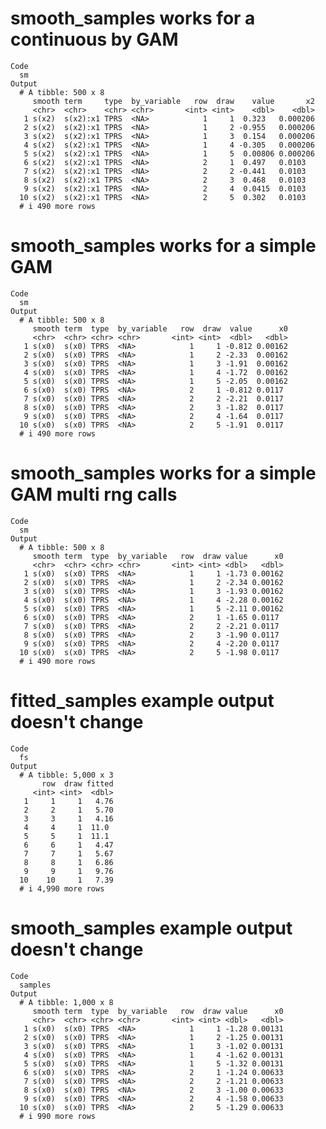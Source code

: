 # smooth_samples works for a continuous by GAM

    Code
      sm
    Output
      # A tibble: 500 x 8
         smooth term     type  by_variable   row  draw    value       x2
         <chr>  <chr>    <chr> <chr>       <int> <int>    <dbl>    <dbl>
       1 s(x2)  s(x2):x1 TPRS  <NA>            1     1  0.323   0.000206
       2 s(x2)  s(x2):x1 TPRS  <NA>            1     2 -0.955   0.000206
       3 s(x2)  s(x2):x1 TPRS  <NA>            1     3  0.154   0.000206
       4 s(x2)  s(x2):x1 TPRS  <NA>            1     4 -0.305   0.000206
       5 s(x2)  s(x2):x1 TPRS  <NA>            1     5  0.00806 0.000206
       6 s(x2)  s(x2):x1 TPRS  <NA>            2     1  0.497   0.0103  
       7 s(x2)  s(x2):x1 TPRS  <NA>            2     2 -0.441   0.0103  
       8 s(x2)  s(x2):x1 TPRS  <NA>            2     3  0.468   0.0103  
       9 s(x2)  s(x2):x1 TPRS  <NA>            2     4  0.0415  0.0103  
      10 s(x2)  s(x2):x1 TPRS  <NA>            2     5  0.302   0.0103  
      # i 490 more rows

# smooth_samples works for a simple GAM

    Code
      sm
    Output
      # A tibble: 500 x 8
         smooth term  type  by_variable   row  draw  value      x0
         <chr>  <chr> <chr> <chr>       <int> <int>  <dbl>   <dbl>
       1 s(x0)  s(x0) TPRS  <NA>            1     1 -0.812 0.00162
       2 s(x0)  s(x0) TPRS  <NA>            1     2 -2.33  0.00162
       3 s(x0)  s(x0) TPRS  <NA>            1     3 -1.91  0.00162
       4 s(x0)  s(x0) TPRS  <NA>            1     4 -1.72  0.00162
       5 s(x0)  s(x0) TPRS  <NA>            1     5 -2.05  0.00162
       6 s(x0)  s(x0) TPRS  <NA>            2     1 -0.812 0.0117 
       7 s(x0)  s(x0) TPRS  <NA>            2     2 -2.21  0.0117 
       8 s(x0)  s(x0) TPRS  <NA>            2     3 -1.82  0.0117 
       9 s(x0)  s(x0) TPRS  <NA>            2     4 -1.64  0.0117 
      10 s(x0)  s(x0) TPRS  <NA>            2     5 -1.91  0.0117 
      # i 490 more rows

# smooth_samples works for a simple GAM multi rng calls

    Code
      sm
    Output
      # A tibble: 500 x 8
         smooth term  type  by_variable   row  draw value      x0
         <chr>  <chr> <chr> <chr>       <int> <int> <dbl>   <dbl>
       1 s(x0)  s(x0) TPRS  <NA>            1     1 -1.73 0.00162
       2 s(x0)  s(x0) TPRS  <NA>            1     2 -2.34 0.00162
       3 s(x0)  s(x0) TPRS  <NA>            1     3 -1.93 0.00162
       4 s(x0)  s(x0) TPRS  <NA>            1     4 -2.28 0.00162
       5 s(x0)  s(x0) TPRS  <NA>            1     5 -2.11 0.00162
       6 s(x0)  s(x0) TPRS  <NA>            2     1 -1.65 0.0117 
       7 s(x0)  s(x0) TPRS  <NA>            2     2 -2.21 0.0117 
       8 s(x0)  s(x0) TPRS  <NA>            2     3 -1.90 0.0117 
       9 s(x0)  s(x0) TPRS  <NA>            2     4 -2.20 0.0117 
      10 s(x0)  s(x0) TPRS  <NA>            2     5 -1.98 0.0117 
      # i 490 more rows

# fitted_samples example output doesn't change

    Code
      fs
    Output
      # A tibble: 5,000 x 3
           row  draw fitted
         <int> <int>  <dbl>
       1     1     1   4.76
       2     2     1   5.70
       3     3     1   4.16
       4     4     1  11.0 
       5     5     1  11.1 
       6     6     1   4.47
       7     7     1   5.67
       8     8     1   6.86
       9     9     1   9.76
      10    10     1   7.39
      # i 4,990 more rows

# smooth_samples example output doesn't change

    Code
      samples
    Output
      # A tibble: 1,000 x 8
         smooth term  type  by_variable   row  draw value      x0
         <chr>  <chr> <chr> <chr>       <int> <int> <dbl>   <dbl>
       1 s(x0)  s(x0) TPRS  <NA>            1     1 -1.28 0.00131
       2 s(x0)  s(x0) TPRS  <NA>            1     2 -1.25 0.00131
       3 s(x0)  s(x0) TPRS  <NA>            1     3 -1.02 0.00131
       4 s(x0)  s(x0) TPRS  <NA>            1     4 -1.62 0.00131
       5 s(x0)  s(x0) TPRS  <NA>            1     5 -1.32 0.00131
       6 s(x0)  s(x0) TPRS  <NA>            2     1 -1.24 0.00633
       7 s(x0)  s(x0) TPRS  <NA>            2     2 -1.21 0.00633
       8 s(x0)  s(x0) TPRS  <NA>            2     3 -1.00 0.00633
       9 s(x0)  s(x0) TPRS  <NA>            2     4 -1.58 0.00633
      10 s(x0)  s(x0) TPRS  <NA>            2     5 -1.29 0.00633
      # i 990 more rows

